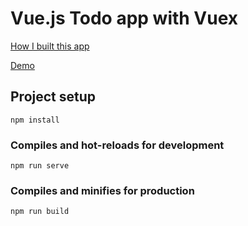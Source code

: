 # Vue.js Todo app with Vuex

[How I built this app](https://romig.dev/blog/building-a-to-do-app-with-vue-and-vuex)

[Demo](https://todo.romig.dev)

## Project setup

```
npm install
```

### Compiles and hot-reloads for development

```
npm run serve
```

### Compiles and minifies for production

```
npm run build
```
